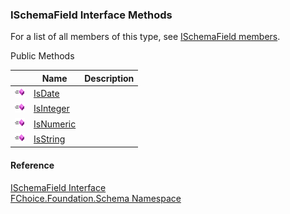 ﻿### ISchemaField Interface Methods

For a list of all members of this type, see [ISchemaField members](fcSDK~FChoice.Foundation.Schema.ISchemaField_members.md).

Public Methods

|   | Name | Description |
| --- | --- | --- |
| ![ Method](dotnetimages/Method.png) | [IsDate](fcSDK~FChoice.Foundation.Schema.ISchemaField~IsDate.md) |   |
| ![ Method](dotnetimages/Method.png) | [IsInteger](fcSDK~FChoice.Foundation.Schema.ISchemaField~IsInteger.md) |   |
| ![ Method](dotnetimages/Method.png) | [IsNumeric](fcSDK~FChoice.Foundation.Schema.ISchemaField~IsNumeric.md) |   |
| ![ Method](dotnetimages/Method.png) | [IsString](fcSDK~FChoice.Foundation.Schema.ISchemaField~IsString.md) |   |





#### Reference

[ISchemaField Interface](fcSDK~FChoice.Foundation.Schema.ISchemaField.md)  
[FChoice.Foundation.Schema Namespace](fcSDK~FChoice.Foundation.Schema_namespace.md)